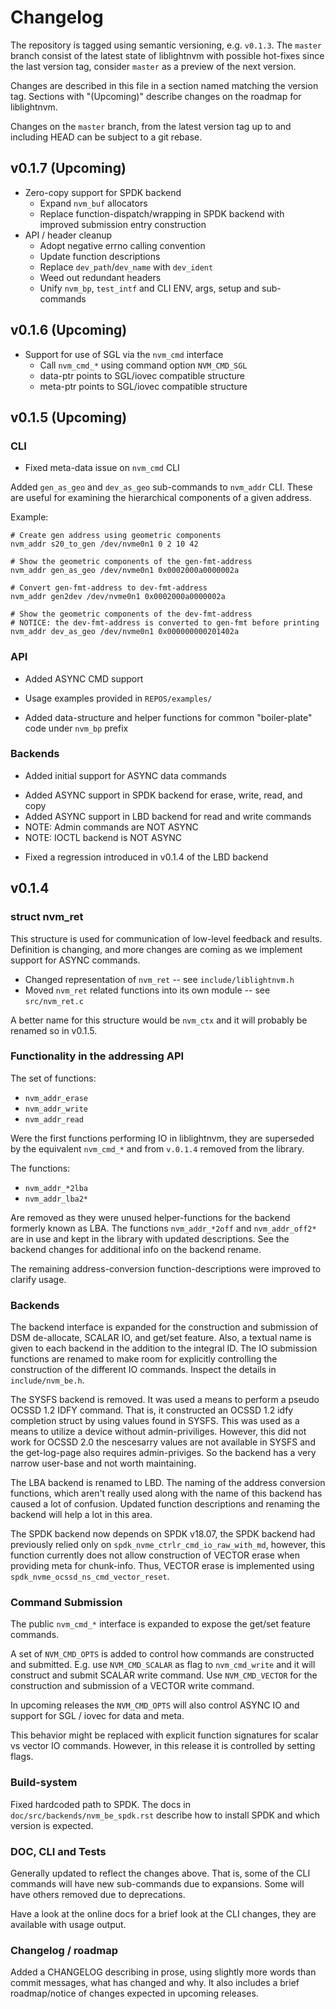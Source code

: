 # Changelog

The repository is tagged using semantic versioning, e.g. `v0.1.3`. The `master`
branch consist of the latest state of liblightnvm with possible hot-fixes since
the last version tag, consider `master` as a preview of the next version.

Changes are described in this file in a section named matching the version tag.
Sections with "(Upcoming)" describe changes on the roadmap for liblightnvm.

Changes on the `master` branch, from the latest version tag up to and including
HEAD can be subject to a git rebase.

## v0.1.7 (Upcoming)

* Zero-copy support for SPDK backend
  - Expand `nvm_buf` allocators
  - Replace function-dispatch/wrapping in SPDK backend with improved submission
    entry construction
* API / header cleanup
  - Adopt negative errno calling convention
  - Update function descriptions
  - Replace `dev_path`/`dev_name` with `dev_ident`
  - Weed out redundant headers
  - Unify `nvm_bp`, `test_intf` and CLI ENV, args, setup and sub-commands

## v0.1.6 (Upcoming)

 * Support for use of SGL via the `nvm_cmd` interface
   - Call `nvm_cmd_*` using command option `NVM_CMD_SGL`
   - data-ptr points to SGL/iovec compatible structure
   - meta-ptr points to SGL/iovec compatible structure

## v0.1.5 (Upcoming)

### CLI

* Fixed meta-data issue on `nvm_cmd` CLI

Added `gen_as_geo` and `dev_as_geo` sub-commands to `nvm_addr` CLI. These are
useful for examining the hierarchical components of a given address.

Example:

```
# Create gen address using geometric components
nvm_addr s20_to_gen /dev/nvme0n1 0 2 10 42

# Show the geometric components of the gen-fmt-address
nvm_addr gen_as_geo /dev/nvme0n1 0x0002000a0000002a

# Convert gen-fmt-address to dev-fmt-address
nvm_addr gen2dev /dev/nvme0n1 0x0002000a0000002a

# Show the geometric components of the dev-fmt-address
# NOTICE: the dev-fmt-address is converted to gen-fmt before printing
nvm_addr dev_as_geo /dev/nvme0n1 0x000000000201402a
```

### API

* Added ASYNC CMD support
 - Usage examples provided in `REPOS/examples/`
* Added data-structure and helper functions for common "boiler-plate" code under
  `nvm_bp` prefix

### Backends

* Added initial support for ASYNC data commands
 - Added ASYNC support in SPDK backend for erase, write, read, and copy
 - Added ASYNC support in LBD backend for read and write commands
 - NOTE: Admin commands are NOT ASYNC
 - NOTE: IOCTL backend is NOT ASYNC
* Fixed a regression introduced in v0.1.4 of the LBD backend

## v0.1.4

### struct nvm_ret

This structure is used for communication of low-level feedback and results.
Definition is changing, and more changes are coming as we implement support for
ASYNC commands.

* Changed representation of `nvm_ret` -- see `include/liblightnvm.h`
* Moved `nvm_ret` related functions into its own module -- see `src/nvm_ret.c`

A better name for this structure would be `nvm_ctx` and it will probably be
renamed so in v0.1.5.

### Functionality in the addressing API

The set of functions:

* `nvm_addr_erase`
* `nvm_addr_write`
* `nvm_addr_read`

Were the first functions performing IO in liblightnvm, they are superseded by
the equivalent `nvm_cmd_*` and from `v.0.1.4` removed from the library.

The functions:

* `nvm_addr_*2lba`
* `nvm_addr_lba2*`

Are removed as they were unused helper-functions for the backend formerly known
as LBA. The functions `nvm_addr_*2off` and `nvm_addr_off2*` are in use and kept
in the library with updated descriptions. See the backend changes for additional
info on the backend rename.

The remaining address-conversion function-descriptions were improved to clarify
usage.

### Backends

The backend interface is expanded for the construction and submission of DSM
de-allocate, SCALAR IO, and get/set feature. Also, a textual name is given to
each backend in the addition to the integral ID.
The IO submission functions are renamed to make room for explicitly controlling
the construction of the different IO commands. Inspect the details in
`include/nvm_be.h`.

The SYSFS backend is removed. It was used a means to perform a pseudo OCSSD 1.2
IDFY command.  That is, it constructed an OCSSD 1.2 idfy completion struct by
using values found in SYSFS.  This was used as a means to utilize a device
without admin-priviliges.  However, this did not work for OCSSD 2.0 the
nescesarry values are not available in SYSFS and the get-log-page also requires
admin-priviges. So the backend has a very narrow user-base and not worth
maintaining.

The LBA backend is renamed to LBD. The naming of the address conversion
functions, which aren't really used along with the name of this backend has
caused a lot of confusion. Updated function descriptions and renaming the
backend will help a lot in this area.

The SPDK backend now depends on SPDK v18.07, the SPDK backend had previously
relied only on `spdk_nvme_ctrlr_cmd_io_raw_with_md`, however, this function
currently does not allow construction of VECTOR erase when providing meta for
chunk-info. Thus, VECTOR erase is implemented using
`spdk_nvme_ocssd_ns_cmd_vector_reset`.

### Command Submission

The public `nvm_cmd_*` interface is expanded to expose the get/set feature
commands.

A set of `NVM_CMD_OPTS` is added to control how commands are constructed and
submitted. E.g. use `NVM_CMD_SCALAR` as flag to `nvm_cmd_write` and it will
construct and submit SCALAR write command. Use `NVM_CMD_VECTOR` for the
construction and submission of a VECTOR write command.

In upcoming releases the `NVM_CMD_OPTS` will also control ASYNC IO and support
for SGL / iovec for data and meta.

This behavior might be replaced with explicit function signatures for scalar vs
vector IO commands. However, in this release it is controlled by setting flags.

### Build-system

Fixed hardcoded path to SPDK. The docs in `doc/src/backends/nvm_be_spdk.rst`
describe how to install SPDK and which version is expected.

### DOC, CLI and Tests

Generally updated to reflect the changes above. That is, some of the CLI
commands will have new sub-commands due to expansions. Some will have others
removed due to deprecations.

Have a look at the online docs for a brief look at the CLI changes, they are
available with usage output.

### Changelog / roadmap

Added a CHANGELOG describing in prose, using slightly more words than commit
messages, what has changed and why. It also includes a brief roadmap/notice of
changes expected in upcoming releases.

